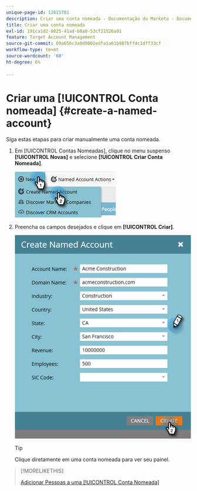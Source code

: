 ```yaml
---
unique-page-id: 12615781
description: Criar uma conta nomeada - Documentação do Marketo - Documentação do produto
title: Criar uma conta nomeada
exl-id: 191ca1d2-8825-41ad-b8a0-53cf21526a91
feature: Target Account Management
source-git-commit: 09a656c3a0d0002edfa1a61b987bff4c1dff33cf
workflow-type: tm+mt
source-wordcount: '60'
ht-degree: 6%

---
```


# Criar uma [!UICONTROL Conta nomeada] {#create-a-named-account}

Siga estas etapas para criar manualmente uma conta nomeada.

1. Em [!UICONTROL Contas Nomeadas], clique no menu suspenso **[!UICONTROL Novas]** e selecione **[!UICONTROL Criar Conta Nomeada]**.

   ![](assets/two-1.png)

1. Preencha os campos desejados e clique em **[!UICONTROL Criar]**.

   ![](assets/three-1.png)

   >[!TIP]
   >
   >Clique diretamente em uma conta nomeada para ver seu painel.

>[!MORELIKETHIS]
>
>[Adicionar Pessoas a uma [!UICONTROL Conta Nomeada]](/help/marketo/product-docs/target-account-management/target/named-accounts/add-people-to-a-named-account.md)
